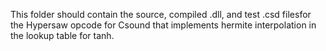 This folder should contain the source, compiled .dll, and test .csd filesfor the Hypersaw opcode for Csound that implements hermite interpolation in the lookup table for tanh.
